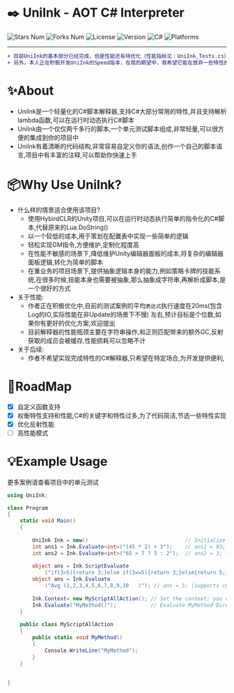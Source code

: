 ﻿# ✒️ UniInk - AOT C# Interpreter

![Stars Num](https://img.shields.io/github/stars/Arc-huangjingtong/UniInk-CSharpInterpreter4Unity?style=social&logo=github)
![Forks Num](https://img.shields.io/github/forks/Arc-huangjingtong/UniInk-CSharpInterpreter4Unity?style=social&logo=github)
![License  ](https://img.shields.io/badge/license-MIT-yellow)
![Version  ](https://img.shields.io/badge/version-1.0.0-green)
![C#       ](https://img.shields.io/badge/CSharp-8.0%20or%20later-blue)
![Platforms](https://img.shields.io/badge/platforms-Android%20|%20Windows%20|%20(ios)-lightgrey)

---

```diff
+ 目前UniInk的基本部分已经完成，但是性能还有待优化（性能指标见：UniInk_Tests.cs），欢迎各位大佬体验并提出建议！
+ 另外，本人正在积极开发UniInk的Speed版本，在我的期望中，我希望它能在放弃一些特性的情况下，达到极致的性能(0GC 以及 0运行时反射/少量初始化反射 0拆装箱)
```

# ✨About

- UniInk是一个轻量化的C#脚本解释器,支持C#大部分常用的特性,并且支持解析lambda函数,可以在运行时动态执行C#脚本
- UniInk由一个仅仅两千多行的脚本,一个单元测试脚本组成,非常轻量,可以很方便的集成到你的项目中
- UniInk有着清晰的代码结构,非常容易自定义你的语法,创作一个自己的脚本语言,项目中有丰富的注释,可以帮助你快速上手

# 📦Why Use UniInk?

- 什么样的情景适合使用该项目?
    - 使用HybirdCLR的Unity项目,可以在运行时动态执行简单的指令化的C#脚本,代替原来的Lua.DoString()
    - 以一个较低的成本,用于策划在配置表中实现一些简单的逻辑
    - 轻松实现GM指令,方便维护,定制化程度高
    - 在性能不敏感的场景下,降低维护Unity编辑器面板的成本,将复杂的编辑器面板逻辑,转化为简单的脚本
    - 在重业务的项目场景下,提供抽象逻辑本身的能力,例如策略卡牌的技能系统,在很多时候,技能本身也需要被抽象,那么抽象成字符串,再解析成脚本,是一个很好的方式
- 关于性能:
    - 作者正在积极优化中,目前的测试案例的平均`表达式`执行速度在20ms(包含Log的IO,实际性能在非Update的场景下不慢)
      左右,预计目标是个位数,如果你有更好的优化方案,欢迎提出
    - 目前解释器的性能瓶颈主要在字符串操作,和正则匹配带来的额外GC,反射获取的成员会被缓存,性能损耗可以忽略不计
- 关于后续:
    - 作者不希望实现完成特性的C#解释器,只希望在特定场合,为开发提供便利,

# 📝RoadMap

- [x] 自定义函数支持
- [x] 权衡特性支持和性能,C#的关键字和特性过多,为了代码简洁,节选一些特性实现
- [x] 优化反射性能
- [ ] 高性能模式

# 💡Example Usage

更多案例请查看项目中的单元测试

```csharp
using UniInk;

class Program
{
    static void Main()
    {
        
        UniInk Ink = new()                               // Initialize a new instance;
        int ans1 = Ink.Evaluate<int>("(45 * 2) + 3");    // ans1 = 93;
        int ans2 = Ink.Evaluate<int>("65 > 7 ? 3 : 2");  // ans2 = 3; (supports ternary operators)
        
        object ans = Ink.ScriptEvaluate
            ("if(3>5){return 3;}else if(3==5){return 3;}else{return 5;}"); // ans = 5; (supports ifelse statement)
        object ans = Ink.Evaluate
            ("Avg (1,2,3,4,5,6,7,8,9,10   )"); // ans = 5; (supports custom functions)
        
        Ink.Context= new MyScriptAllAction(); // Set the context; you can use the MyScriptAllAction All members;
        Ink.Evaluate("MyMethod()");           // Evaluate MyMethod Directly;
    }
    
    public class MyScriptAllAction
    {
        public static void MyMethod()
        {
            Console.WriteLine("MyMethod");
        }
    }
    
    
}
```